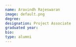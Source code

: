 ```yaml
---
name: Aravindh Rajeswaran
image: default.png
degree: 
designation: Project Associate
graduated year:
bio:
type: alumni
---
```

